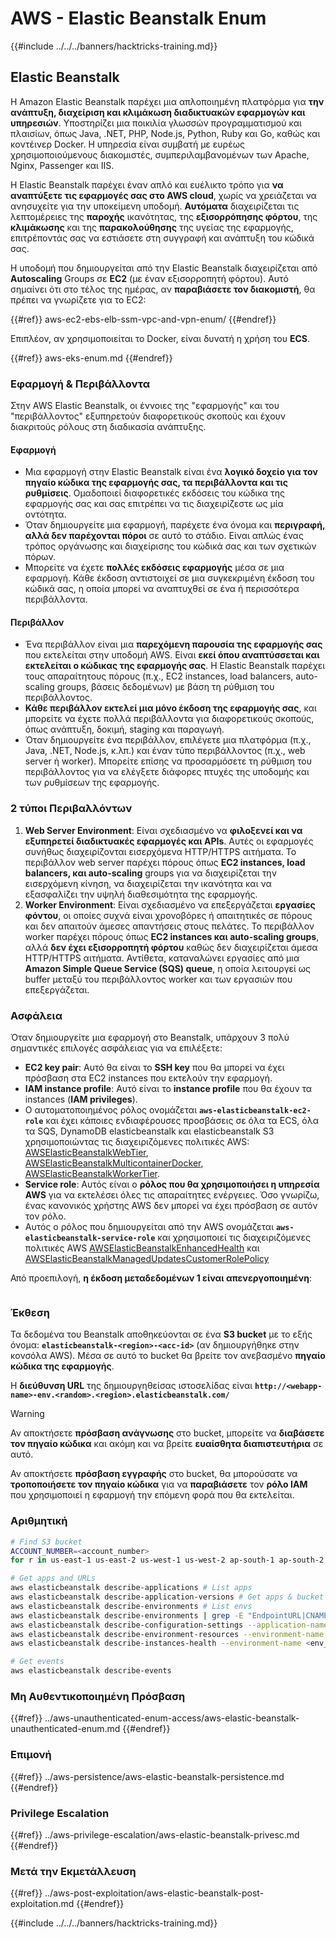# AWS - Elastic Beanstalk Enum

{{#include ../../../banners/hacktricks-training.md}}

## Elastic Beanstalk

Η Amazon Elastic Beanstalk παρέχει μια απλοποιημένη πλατφόρμα για **την ανάπτυξη, διαχείριση και κλιμάκωση διαδικτυακών εφαρμογών και υπηρεσιών**. Υποστηρίζει μια ποικιλία γλωσσών προγραμματισμού και πλαισίων, όπως Java, .NET, PHP, Node.js, Python, Ruby και Go, καθώς και κοντέινερ Docker. Η υπηρεσία είναι συμβατή με ευρέως χρησιμοποιούμενους διακομιστές, συμπεριλαμβανομένων των Apache, Nginx, Passenger και IIS.

Η Elastic Beanstalk παρέχει έναν απλό και ευέλικτο τρόπο για **να αναπτύξετε τις εφαρμογές σας στο AWS cloud**, χωρίς να χρειάζεται να ανησυχείτε για την υποκείμενη υποδομή. **Αυτόματα** διαχειρίζεται τις λεπτομέρειες της **παροχής** ικανότητας, της **εξισορρόπησης φόρτου**, της **κλιμάκωσης** και της **παρακολούθησης** της υγείας της εφαρμογής, επιτρέποντάς σας να εστιάσετε στη συγγραφή και ανάπτυξη του κώδικά σας.

Η υποδομή που δημιουργείται από την Elastic Beanstalk διαχειρίζεται από **Autoscaling** Groups σε **EC2** (με έναν εξισορροπητή φόρτου). Αυτό σημαίνει ότι στο τέλος της ημέρας, αν **παραβιάσετε τον διακομιστή**, θα πρέπει να γνωρίζετε για το EC2:

{{#ref}}
aws-ec2-ebs-elb-ssm-vpc-and-vpn-enum/
{{#endref}}

Επιπλέον, αν χρησιμοποιείται το Docker, είναι δυνατή η χρήση του **ECS**.

{{#ref}}
aws-eks-enum.md
{{#endref}}

### Εφαρμογή & Περιβάλλοντα

Στην AWS Elastic Beanstalk, οι έννοιες της "εφαρμογής" και του "περιβάλλοντος" εξυπηρετούν διαφορετικούς σκοπούς και έχουν διακριτούς ρόλους στη διαδικασία ανάπτυξης.

#### Εφαρμογή

- Μια εφαρμογή στην Elastic Beanstalk είναι ένα **λογικό δοχείο για τον πηγαίο κώδικα της εφαρμογής σας, τα περιβάλλοντα και τις ρυθμίσεις**. Ομαδοποιεί διαφορετικές εκδόσεις του κώδικα της εφαρμογής σας και σας επιτρέπει να τις διαχειρίζεστε ως μία οντότητα.
- Όταν δημιουργείτε μια εφαρμογή, παρέχετε ένα όνομα και **περιγραφή, αλλά δεν παρέχονται πόροι** σε αυτό το στάδιο. Είναι απλώς ένας τρόπος οργάνωσης και διαχείρισης του κώδικά σας και των σχετικών πόρων.
- Μπορείτε να έχετε **πολλές εκδόσεις εφαρμογής** μέσα σε μια εφαρμογή. Κάθε έκδοση αντιστοιχεί σε μια συγκεκριμένη έκδοση του κώδικά σας, η οποία μπορεί να αναπτυχθεί σε ένα ή περισσότερα περιβάλλοντα.

#### Περιβάλλον

- Ένα περιβάλλον είναι μια **παρεχόμενη παρουσία της εφαρμογής σας** που εκτελείται στην υποδομή AWS. Είναι **εκεί όπου αναπτύσσεται και εκτελείται ο κώδικας της εφαρμογής σας**. Η Elastic Beanstalk παρέχει τους απαραίτητους πόρους (π.χ., EC2 instances, load balancers, auto-scaling groups, βάσεις δεδομένων) με βάση τη ρύθμιση του περιβάλλοντος.
- **Κάθε περιβάλλον εκτελεί μια μόνο έκδοση της εφαρμογής σας**, και μπορείτε να έχετε πολλά περιβάλλοντα για διαφορετικούς σκοπούς, όπως ανάπτυξη, δοκιμή, staging και παραγωγή.
- Όταν δημιουργείτε ένα περιβάλλον, επιλέγετε μια πλατφόρμα (π.χ., Java, .NET, Node.js, κ.λπ.) και έναν τύπο περιβάλλοντος (π.χ., web server ή worker). Μπορείτε επίσης να προσαρμόσετε τη ρύθμιση του περιβάλλοντος για να ελέγξετε διάφορες πτυχές της υποδομής και των ρυθμίσεων της εφαρμογής.

### 2 τύποι Περιβαλλόντων

1. **Web Server Environment**: Είναι σχεδιασμένο να **φιλοξενεί και να εξυπηρετεί διαδικτυακές εφαρμογές και APIs**. Αυτές οι εφαρμογές συνήθως διαχειρίζονται εισερχόμενα HTTP/HTTPS αιτήματα. Το περιβάλλον web server παρέχει πόρους όπως **EC2 instances, load balancers, και auto-scaling** groups για να διαχειρίζεται την εισερχόμενη κίνηση, να διαχειρίζεται την ικανότητα και να εξασφαλίζει την υψηλή διαθεσιμότητα της εφαρμογής.
2. **Worker Environment**: Είναι σχεδιασμένο να επεξεργάζεται **εργασίες φόντου**, οι οποίες συχνά είναι χρονοβόρες ή απαιτητικές σε πόρους και δεν απαιτούν άμεσες απαντήσεις στους πελάτες. Το περιβάλλον worker παρέχει πόρους όπως **EC2 instances και auto-scaling groups**, αλλά **δεν έχει εξισορροπητή φόρτου** καθώς δεν διαχειρίζεται άμεσα HTTP/HTTPS αιτήματα. Αντίθετα, καταναλώνει εργασίες από μια **Amazon Simple Queue Service (SQS) queue**, η οποία λειτουργεί ως buffer μεταξύ του περιβάλλοντος worker και των εργασιών που επεξεργάζεται.

### Ασφάλεια

Όταν δημιουργείτε μια εφαρμογή στο Beanstalk, υπάρχουν 3 πολύ σημαντικές επιλογές ασφάλειας για να επιλέξετε:

- **EC2 key pair**: Αυτό θα είναι το **SSH key** που θα μπορεί να έχει πρόσβαση στα EC2 instances που εκτελούν την εφαρμογή.
- **IAM instance profile**: Αυτό είναι το **instance profile** που θα έχουν τα instances (**IAM privileges**).
- Ο αυτοματοποιημένος ρόλος ονομάζεται **`aws-elasticbeanstalk-ec2-role`** και έχει κάποιες ενδιαφέρουσες προσβάσεις σε όλα τα ECS, όλα τα SQS, DynamoDB elasticbeanstalk και elasticbeanstalk S3 χρησιμοποιώντας τις διαχειριζόμενες πολιτικές AWS: [AWSElasticBeanstalkWebTier](https://us-east-1.console.aws.amazon.com/iam/home#/policies/arn:aws:iam::aws:policy/AWSElasticBeanstalkWebTier), [AWSElasticBeanstalkMulticontainerDocker](https://us-east-1.console.aws.amazon.com/iam/home#/policies/arn:aws:iam::aws:policy/AWSElasticBeanstalkMulticontainerDocker), [AWSElasticBeanstalkWorkerTier](https://us-east-1.console.aws.amazon.com/iam/home#/policies/arn:aws:iam::aws:policy/AWSElasticBeanstalkWorkerTier).
- **Service role**: Αυτός είναι ο **ρόλος που θα χρησιμοποιήσει η υπηρεσία AWS** για να εκτελέσει όλες τις απαραίτητες ενέργειες. Όσο γνωρίζω, ένας κανονικός χρήστης AWS δεν μπορεί να έχει πρόσβαση σε αυτόν τον ρόλο.
- Αυτός ο ρόλος που δημιουργείται από την AWS ονομάζεται **`aws-elasticbeanstalk-service-role`** και χρησιμοποιεί τις διαχειριζόμενες πολιτικές AWS [AWSElasticBeanstalkEnhancedHealth](https://us-east-1.console.aws.amazon.com/iam/home#/policies/arn:aws:iam::aws:policy/service-role/AWSElasticBeanstalkEnhancedHealth) και [AWSElasticBeanstalkManagedUpdatesCustomerRolePolicy](https://us-east-1.console.aws.amazon.com/iamv2/home?region=us-east-1#/roles/details/aws-elasticbeanstalk-service-role?section=permissions)

Από προεπιλογή, **η έκδοση μεταδεδομένων 1 είναι απενεργοποιημένη**:

<figure><img src="../../../images/image (103).png" alt=""><figcaption></figcaption></figure>

### Έκθεση

Τα δεδομένα του Beanstalk αποθηκεύονται σε ένα **S3 bucket** με το εξής όνομα: **`elasticbeanstalk-<region>-<acc-id>`** (αν δημιουργήθηκε στην κονσόλα AWS). Μέσα σε αυτό το bucket θα βρείτε τον ανεβασμένο **πηγαίο κώδικα της εφαρμογής**.

Η **διεύθυνση URL** της δημιουργηθείσας ιστοσελίδας είναι **`http://<webapp-name>-env.<random>.<region>.elasticbeanstalk.com/`**

> [!WARNING]
> Αν αποκτήσετε **πρόσβαση ανάγνωσης** στο bucket, μπορείτε να **διαβάσετε τον πηγαίο κώδικα** και ακόμη και να βρείτε **ευαίσθητα διαπιστευτήρια** σε αυτό.
>
> Αν αποκτήσετε **πρόσβαση εγγραφής** στο bucket, θα μπορούσατε να **τροποποιήσετε τον πηγαίο κώδικα** για να **παραβιάσετε** τον **ρόλο IAM** που χρησιμοποιεί η εφαρμογή την επόμενη φορά που θα εκτελείται.

### Αριθμητική
```bash
# Find S3 bucket
ACCOUNT_NUMBER=<account_number>
for r in us-east-1 us-east-2 us-west-1 us-west-2 ap-south-1 ap-south-2 ap-northeast-1 ap-northeast-2 ap-northeast-3 ap-southeast-1 ap-southeast-2 ap-southeast-3 ca-central-1 eu-central-1 eu-central-2 eu-west-1 eu-west-2 eu-west-3 eu-north-1 sa-east-1 af-south-1 ap-east-1 eu-south-1 eu-south-2 me-south-1 me-central-1; do aws s3 ls elasticbeanstalk-$r-$ACCOUNT_NUMBER 2>/dev/null && echo "Found in: elasticbeanstalk-$r-$ACCOUNT_NUMBER"; done

# Get apps and URLs
aws elasticbeanstalk describe-applications # List apps
aws elasticbeanstalk describe-application-versions # Get apps & bucket name with source code
aws elasticbeanstalk describe-environments # List envs
aws elasticbeanstalk describe-environments | grep -E "EndpointURL|CNAME"
aws elasticbeanstalk describe-configuration-settings --application-name <app_name> --environment-name <env_name>
aws elasticbeanstalk describe-environment-resources --environment-name <env_name> # Get env info such as SQS used queues
aws elasticbeanstalk describe-instances-health --environment-name <env_name> # Get the instances of an environment

# Get events
aws elasticbeanstalk describe-events
```
### Μη Αυθεντικοποιημένη Πρόσβαση

{{#ref}}
../aws-unauthenticated-enum-access/aws-elastic-beanstalk-unauthenticated-enum.md
{{#endref}}

### Επιμονή

{{#ref}}
../aws-persistence/aws-elastic-beanstalk-persistence.md
{{#endref}}

### Privilege Escalation

{{#ref}}
../aws-privilege-escalation/aws-elastic-beanstalk-privesc.md
{{#endref}}

### Μετά την Εκμετάλλευση

{{#ref}}
../aws-post-exploitation/aws-elastic-beanstalk-post-exploitation.md
{{#endref}}

{{#include ../../../banners/hacktricks-training.md}}
